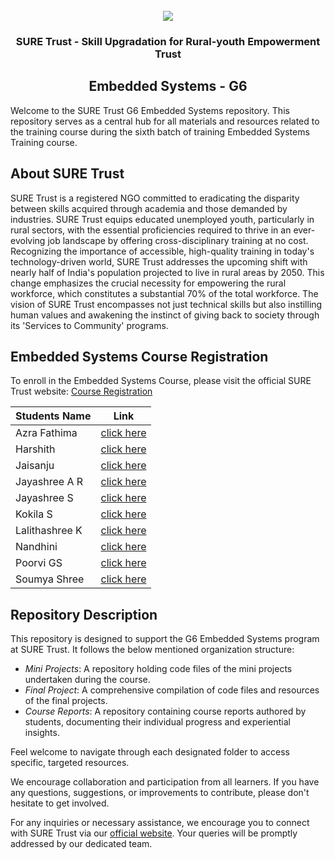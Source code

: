 <!-- PROJECT LOGO -->
<br />

<div align="center">
   <img src='https://user-images.githubusercontent.com/73131499/166115643-d3187f47-d38f-41b2-ae42-5ecbbc60de14.png' />


<h3 align="center">SURE Trust - Skill Upgradation for Rural-youth Empowerment Trust</h3>
  <h2>  Embedded Systems  - G6 </h2>
</div>

Welcome to the SURE Trust G6 Embedded Systems repository. This repository serves as a central hub for all materials and resources related to the training course during the sixth batch of training Embedded Systems  Training course.

## About SURE Trust

SURE Trust is a registered NGO committed to eradicating the disparity between skills acquired through academia and those demanded by industries. SURE Trust equips educated unemployed youth, particularly in rural sectors, with the essential proficiencies required to thrive in an ever-evolving job landscape by offering cross-disciplinary training at no cost. Recognizing the importance of accessible, high-quality training in today's technology-driven world, SURE Trust addresses the upcoming shift with nearly half of India's population projected to live in rural areas by 2050. This change emphasizes the crucial necessity for empowering the rural workforce, which constitutes a substantial 70% of the total workforce. The vision of SURE Trust encompasses not just technical skills but also instilling human values and awakening the instinct of giving back to society through its 'Services to Community' programs. 

## Embedded Systems Course Registration

To enroll in the Embedded Systems Course, please visit the official SURE Trust website: [Course Registration](https://suretrustforruralyouth.com/courses)

|Students Name|Link|
|-------------|----|
|Azra Fathima|[click here](https://github.com/sure-trust/G6_ES/blob/main/Course%20Reports/Azra%20Fathima.md)|
|Harshith|[click here](https://github.com/sure-trust/G6_ES/blob/main/Course%20Reports/Harshith%20Gowda%20M.md)|
|Jaisanju|[click here](https://github.com/sure-trust/G6_ES/blob/main/Course%20Reports/Jaisanju%20D.md)|
|Jayashree A R|[click here](https://github.com/sure-trust/G6_ES/blob/main/Course%20Reports/Jayashree%20A%20R.md)|
|Jayashree S|[click here](https://github.com/sure-trust/G6_ES/blob/main/Course%20Reports/Jayashree.md)|
|Kokila S|[click here](https://github.com/sure-trust/G6_ES/blob/main/Course%20Reports/Kokila%20S.md)|
|Lalithashree K|[click here](https://github.com/sure-trust/G6_ES/blob/main/Course%20Reports/Lalithashree%20K.md)|
|Nandhini|[click here](https://github.com/sure-trust/G6_ES/blob/main/Course%20Reports/Nandhini.md)|
|Poorvi GS|[click here](https://github.com/sure-trust/G6_ES/blob/main/Course%20Reports/Poorvi%20G%20S.md)|
|Soumya Shree|[click here](https://github.com/sure-trust/G6_ES/blob/main/Course%20Reports/Sowmya%20Shree%20N.md)|

## Repository Description

This repository is designed to support the G6  Embedded Systems program at SURE Trust. It follows the below mentioned organization structure:

- *Mini Projects*: A repository holding code files of the mini projects undertaken during the course.
- *Final Project*: A comprehensive compilation of code files and resources of the final projects.
- *Course Reports*: A repository containing course reports authored by students, documenting their individual progress and experiential insights.

Feel welcome to navigate through each designated folder to access specific, targeted resources. 

We encourage collaboration and participation from all learners. If you have any questions, suggestions, or improvements to contribute, please don't hesitate to get involved.

For any inquiries or necessary assistance, we encourage you to connect with SURE Trust via our [official website](https://suretrustforruralyouth.com/). Your queries will be promptly addressed by our dedicated team.
